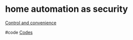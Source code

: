 # home automation as security
[Control and convenience](output/themes/Control%20and%20convenience.md)

#code [Codes](output/codes/Codes.md) 